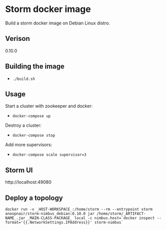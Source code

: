 # Storm docker image
Build a storm docker image on Debian Linux distro.


## Verison
0.10.0

## Building the image
- ``./build.sh``

## Usage
Start a cluster with zookeeper and docker:

- ``docker-compose up``

Destroy a cluster:

- ``docker-compose stop``

Add more supervisors:

- ``docker-compose scale supervisor=3``


## Storm UI
http://localhost:49080


## Deploy a topology

	
	docker run -v _HOST-WORKSPACE_:/home/storm --rm --entrypoint storm anoopnair/storm-nimbus_debian:0.10.0 jar /home/storm/_ARTIFACT-NAME_.jar _MAIN-CLASS-PACKAGE_ local -c nimbus.host=`docker inspect --format='{{.NetworkSettings.IPAddress}}' storm-nimbus`
